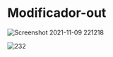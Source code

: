 # Modificador-out

![Screenshot 2021-11-09 221218](https://user-images.githubusercontent.com/87546094/141036936-c6eb4550-c380-4528-ab1e-6e4be673a18e.png)

![232](https://user-images.githubusercontent.com/87546094/141036953-0940c8e1-8f03-4ec4-832b-2fed19ebdb89.png)
